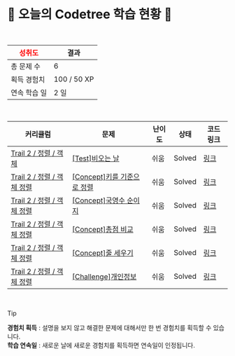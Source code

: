 # 🌲 오늘의 Codetree 학습 현황 🌲

<br />

| <span style="color:red;display:block;text-align:center;"> **성취도**</span> | 결과 |
|---|---|
| 총 문제 수 | 6 |
| 획득 경험치 | 100 / 50 XP |
| 연속 학습 일 | 2 일 |

<br />

|커리큘럼|문제|난이도|상태|코드 링크|
|---|---|---|---|---|
|[Trail 2 / 정렬 / 객체](https://https://en.codetree.ai/trail-info/novice-mid/)|[[Test]비오는 날](https://https://en.codetree.ai/trails/complete/curated-cards/test-rainy-day/)|쉬움|Solved|[링크](https://github.com/Haram0111/codeTreeTest/blob/main/250115/%EB%B9%84%EC%98%A4%EB%8A%94%20%EB%82%A0/rainy-day.py)|
|[Trail 2 / 정렬 / 객체 정렬](https://https://en.codetree.ai/trail-info/novice-mid/)|[[Concept]키를 기준으로 정렬](https://https://en.codetree.ai/trails/complete/curated-cards/intro-sort-by-height/)|쉬움|Solved|[링크](https://github.com/Haram0111/codeTreeTest/blob/main/250115/%ED%82%A4%EB%A5%BC%20%EA%B8%B0%EC%A4%80%EC%9C%BC%EB%A1%9C%20%EC%A0%95%EB%A0%AC/sort-by-height.py)|
|[Trail 2 / 정렬 / 객체 정렬](https://https://en.codetree.ai/trail-info/novice-mid/)|[[Concept]국영수 순이지](https://https://en.codetree.ai/trails/complete/curated-cards/intro-korean-english-math-order/)|쉬움|Solved|[링크](https://github.com/Haram0111/codeTreeTest/blob/main/250115/%EA%B5%AD%EC%98%81%EC%88%98%20%EC%88%9C%EC%9D%B4%EC%A7%80/korean-english-math-order.py)|
|[Trail 2 / 정렬 / 객체 정렬](https://https://en.codetree.ai/trail-info/novice-mid/)|[[Concept]총점 비교](https://https://en.codetree.ai/trails/complete/curated-cards/intro-compare-total-points/)|쉬움|Solved|[링크](https://github.com/Haram0111/codeTreeTest/blob/main/250115/%EC%B4%9D%EC%A0%90%20%EB%B9%84%EA%B5%90/compare-total-points.py)|
|[Trail 2 / 정렬 / 객체 정렬](https://https://en.codetree.ai/trail-info/novice-mid/)|[[Concept]줄 세우기](https://https://en.codetree.ai/trails/complete/curated-cards/intro-line-up-students/)|쉬움|Solved|[링크](https://github.com/Haram0111/codeTreeTest/blob/main/250115/%EC%A4%84%20%EC%84%B8%EC%9A%B0%EA%B8%B0/line-up-students.py)|
|[Trail 2 / 정렬 / 객체 정렬](https://https://en.codetree.ai/trail-info/novice-mid/)|[[Challenge]개인정보](https://https://en.codetree.ai/trails/complete/curated-cards/challenge-personal-info/)|쉬움|Solved|[링크](https://github.com/Haram0111/codeTreeTest/blob/main/250115/%EA%B0%9C%EC%9D%B8%EC%A0%95%EB%B3%B4/personal-info.py)|


<br />

> [!TIP]
> **경험치 획득** : 설명을 보지 않고 해결한 문제에 대해서만 한 번 경험치를 획득할 수 있습니다.  
> **학습 연속일** : 새로운 날에 새로운 경험치를 획득하면 연속일이 인정됩니다.

